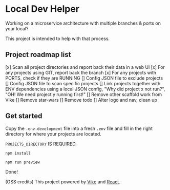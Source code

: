 # Local Dev Helper

Working on a microservice architecture with multiple branches & ports on your local?

This project is intended to help with that process.

## Project roadmap list

[x] Scan all project directories and report back their data in a web UI
  [x] For any projects using GIT, report back the branch
  [x] For any projects with PORTS, check if they are RUNNING
[] Config JSON file to exclude projects
[] Config JSON file to scan specific projects
[] Link projects together with ENV dependencies using a local JSON config, "Why did project x not run?", "OH! We need project y running first!"
[] Remove other scaffold work from Vike
  [] Remove star-wars
  [] Remove todo
  [] Alter logo and nav, clean up

## Get started

Copy the `.env.development` file into a fresh `.env` file and fill in the right directory for where your projects are located.

```PROJECTS_DIRECTORY``` IS REQUIRED.

```npm install```

```npm run preview```

Done!

(OSS credits)
This project powered by [Vike](https://vike.dev) and [React](https://react.dev/learn).
